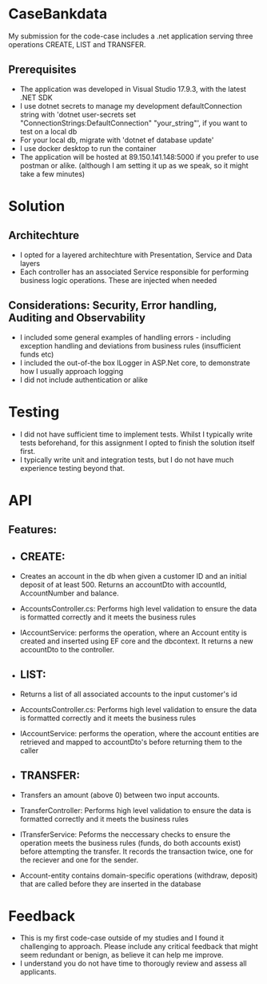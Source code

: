 # CaseBankdata
My submission for the code-case includes a .net application serving three operations CREATE, LIST and TRANSFER.

## Prerequisites
* The application was developed in Visual Studio 17.9.3, with the latest .NET SDK
* I use dotnet secrets to manage my development defaultConnection string with 'dotnet user-secrets set "ConnectionStrings:DefaultConnection" "your_string"', if you want to test on a local db
* For your local db, migrate with 'dotnet ef database update'
* I use docker desktop to run the container
* The application will be hosted at 89.150.141.148:5000 if you prefer to use postman or alike. (although I am setting it up as we speak, so it might take a few minutes)


# Solution
## Architechture
* I opted for a layered architechture with Presentation, Service and Data layers
* Each controller has an associated Service responsible for performing business logic operations. These are injected when needed
## Considerations: Security, Error handling, Auditing and Observability
* I included some general examples of handling errors - including exception handling and deviations from business rules (insufficient funds etc)
* I included the out-of-the box ILogger in ASP.Net core, to demonstrate how I usually approach logging
* I did not include authentication or alike

# Testing
* I did not have sufficient time to implement tests. Whilst I typically write tests beforehand, for this assignment I opted to finish the solution itself first.
* I typically write unit and integration tests, but I do not have much experience testing beyond that.

# API
## Features:
* ## CREATE:
* Creates an account in the db when given a customer ID and an initial deposit of at least 500. Returns an accountDto with accountId, AccountNumber and balance. 
* AccountsController.cs: Performs high level validation to ensure the data is formatted correctly and it meets the business rules
* IAccountService: performs the operation, where an Account entity is created and inserted using EF core and the dbcontext. It returns a new accountDto to the controller.

* ## LIST:
* Returns a list of all associated accounts to the input customer's id 
* AccountsController.cs: Performs high level validation to ensure the data is formatted correctly and it meets the business rules
* IAccountService: performs the operation, where the account entities are retrieved and mapped to accountDto's before returning them to the caller

* ## TRANSFER:
* Transfers an amount (above 0) between two input accounts.
* TransferController: Performs high level validation to ensure the data is formatted correctly and it meets the business rules
* ITransferService: Peforms the neccessary checks to ensure the operation meets the business rules (funds, do both accounts exist) before attempting the transfer. It records the transaction twice, one for the reciever and one for the sender.
* Account-entity contains domain-specific operations (withdraw, deposit) that are called before they are inserted in the database

# Feedback
* This is my first code-case outside of my studies and I found it challenging to approach. Please include any critical feedback that might seem redundant or benign, as believe it can help me improve.
* I understand you do not have time to thorougly review and assess all applicants.
  



